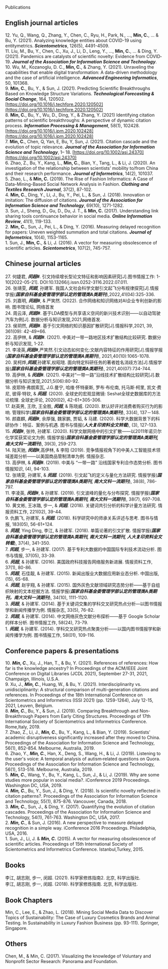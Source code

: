 Publications
## English journal articles
12\. Yu, Q., Wang, Q., Zhang, Y., Chen, C., Ryu, H., Park, N., ..., **Min, C.**, … & Bu, Y. (2021). Analyzing knowledge entities about COVID-19 using entitymetrics. ***Scientometrics***, 126(5), 4491-4509.  
11\. Liu, M., Bu, Y., Chen, C., Xu, J., Li, D., Leng, Y., ..., **Min, C.**, … & Ding, Y. (2021). Pandemics are catalysts of scientific novelty: Evidence from COVID‐19. ***Journal of the Association for Information Science and Technology***.  
10\. Wu, M., Kozanoglu, D. C., **Min, C.**, & Zhang, Y. (2021). Unraveling the capabilities that enable digital transformation: A data-driven methodology and the case of artificial intelligence. ***Advanced Engineering Informatics***, 50, 101368.  
9\. **Min, C.**, Bu, Y., & Sun, J. (2021). Predicting Scientific Breakthroughs Based on Knowledge Structure Variations. ***Technological Forecasting & Social Change***, 164, 120502. [https://doi.org/10.1016/j.techfore.2020.120502](https://doi.org/10.1016/j.techfore.2020.120502)  
8\. **Min, C.**, Bu, Y., Wu, D., Ding, Y., & Zhang, Y. (2021) Identifying citation patterns of scientific breakthroughs: A perspective of dynamic citation process. ***Information Processing & Management***, 58(1), 102428. [https://doi.org/10.1016/j.ipm.2020.102428](https://doi.org/10.1016/j.ipm.2020.102428)  
7\.  **Min, C.**, Chen, Q, Yan, E, Bu, Y, Sun, J. (2021). Citation cascade and the evolution of topic relevance. ***Journal of the Association for Information Science and Technology***, 1– 18. [https://doi.org/10.1002/asi.24370](https://doi.org/10.1002/asi.24370)  
6\. Zhao, Z., Bu, Y., Kang, L., **Min, C.**, Bian, Y., Tang, L., & Li, J. (2020). An investigation of the relationship between scientists’ mobility to/from China and their research performance. ***Journal of Informetrics***, 14(2), 101037.  
5\. Zhao, L., & **Min, C.** (2019). The Rise of Fashion Informatics: A Case of Data-Mining-Based Social Network Analysis in Fashion. ***Clothing and Textiles Research Journal***, 37(2), 87-102.  
4\. **Min, C.**, Ding, Y., Li, J., Bu, Y., Pei, L., & Sun, J. (2018). Innovation or imitation: The diffusion of citations. ***Journal of the Association for Information Science and Technology***, 69(10), 1271-1282.  
3\. Sun, J., Sheng, D., Gu, D., Du, J. T., & **Min, C.** (2017). Understanding link sharing tools continuance behavior in social media. ***Online Information Review***, 41(1), 119-133.  
2\. **Min, C.**, Sun, J., Pei, L., & Ding, Y. (2016). Measuring delayed recognition for papers: Uneven weighted summation and total citations. ***Journal of Informetrics***, 10(4), 1153-1165.  
1\. Sun, J., **Min, C.**, & Li, J. (2016). A vector for measuring obsolescence of scientific articles. ***Scientometrics***, 107(2), 745-757.

## Chinese journal articles
27\. 何婕君, ***闵超#***. 引文持续增长型论文特征和影响因素研究[J].图书情报工作: 1-10[2022-05-21]. DOI:10.13266/j.issn.0252-3116.2022.07.011.  
26\. 张靖雯, ***闵超***, 孙建军. 我国人文社会科学文献引文起飞分布规律探究[J].情报学报(***国家自科基金委管理学部认定的管理类A类期刊***),2022,41(04):325-336.  
25\.	刘嘉明, ***闵超#***, & 严笑然. (2022). 合作网络和知识网络对AI企业专利创新的影响. 图书馆论坛, 网络首发  
24\.	周云泽, ***闵超#***. 基于LDA模型与共享语义空间的新兴技术识别——以自动驾驶汽车为例[J]. 数据分析与知识发现,2021,网络首发.  
23\.	侯玥然, ***闵超#***. 基于引文网络的知识基因扩散研究[J].情报科学,2021, 39, 361(09): 42-49+66.  
22\.	高伊林, & ***闵超#***. (2021). 中美对一带一路地区技术扩散结构比较研究. 数据分析与知识发现, 1-22.  
21\.	李凌英,***闵超#***,严笑然.引文动态如何变化:文献内容特征的作用研究[J].情报学报(***国家自科基金委管理学部认定的管理类A类期刊***), 2021,40(10):1065-1078.  
20\.	吴柯烨,***闵超***,孙建军,权昭瑄. 面向特定科研任务的著者姓名消歧方法[J].情报学报(***国家自科基金委管理学部认定的管理类A类期刊***), 2021,40(07):734-744.  
19\. 高伊林, & ***闵超#***. (2021). 中美对“一带一路”沿线技术扩散结构比较研究[J].数据分析与知识发现,2021,5(06):80-92.   
18\. 皮耶特·弗朗索瓦, J.G.曼宁, 哈维·怀特豪斯, 罗布·布伦南, 托马斯·柯里, 凯文·费尼, 彼得·特钦, & ***闵超***. (2020). 全球史的宏观显微镜: Seshat全球史数据库的方法论梳理. 全球史评论, 2020(02), 42-61+305-306.  
17\. 赵英男, 王欣, 王全胜, ***闵超***, & 陈晓威. (2020). 默认好评对消费者购买行为的影响. 管理科学(***国家自科基金委管理学部认定的管理类A类期刊***), 33(4), 137－148.  
16\. 颜嘉麒, ***闵超#***, 余厚强, 魏家鹏, 贾韬, & 马建. (2020). 科学大数据背景下的科研协作：特征、案例与机遇. 图书与情报(***人大复印资料全文转载***), (3), 127-133.  
15\. ***闵超#***, 张帅, 孙建军. (2020). 科学文献网络中的引文扩散——以2011年诺贝尔化学奖获奖论文为例. 情报学报(***国家自科基金委管理学部认定的管理类A类期刊, 南大文科一流期刊***), 39(3), 259-273.  
14\. 陆天驰, ***闵超#***,高伊林, & 李阳 (2019). 竞争情报视角下的中美人工智能技术领域差距分析——以美国商品管制清单为例. 情报杂志.  
13\. 高伊林, & ***闵超#***. (2019). 中美与 “一带一路” 沿线国家专利合作态势分析. 图书情报知识, (4), 94-103.  
12\. 张靖雯, 孙建军, & ***闵超***. (2019). 引文起飞的定义与量化方法研究. 情报学报(***国家自科基金委管理学部认定的管理类A类期刊, 南大文科一流期刊***), 38(8), 786-797.  
11\. 李凌英, ***闵超#***, & 孙建军. (2019). 引文波峰的量化与分布探究. 情报学报(***国家自科基金委管理学部认定的管理类A类期刊, 南大文科一流期刊***), 38(7), 697-708.  
10\. 黄文彬, 王冰璐, 步一, & ***闵超***. (2018). 关键词共引分析的科学计量方法研究. 情报资料工作, 221(02), 39-44.  
9\. 仇鹏飞, 孙建军, & ***闵超***. (2018). 科学研究中的师承关系评述与思考. 图书与情报, 183(05), 56-61+124.  
8\. ***闵超***, Ying Ding, 李江, & 孙建军. (2018). 单篇论著的引文扩散. 情报学报(***国家自科基金委管理学部认定的管理类A类期刊, 南大文科一流期刊, 人大复印资料全文转载***), 37(4), 341-350.  
7\. ***闵超***, 步一, & 孙建军. (2017). 基于专利大数据的中国国际专利技术流动分析. 图书与情报, 37(05), 33-39.  
6\. ***闵超***, & 孙建军. (2016). 美国政府科技报告网络服务新进展. 情报资料工作, 37(1), 80-86.  
5\. ***闵超***, 石佳靓, & 孙建军. (2015). 新闻出版业大数据应用新业态分析. 中国出版, (15), 65-68.  
4\. ***闵超***, 赵宇翔, & 孙建军. (2015). 国外灰色文献领域研究态势分析——基于自组织映射的文本挖掘方法. 情报学报(***国家自科基金委管理学部认定的管理类A类期刊，南大文科一流期刊***), 34(10), 1111-1120.  
3\. ***闵超***, & 孙建军. (2014). 基于关键词交集的学科交叉研究热点分析—以图书情报学和新闻传播学为例. 情报杂志, 33(5), 76-82.  
2\. ***闵超***, & 孙建军. (2014). 中文网络灰色文献分布探析——基于 Google Scholar 的样本分析. 图书情报工作, 58(24), 73-79.  
1\. ***闵超***, & 孙建军. (2014). 学科交叉研究热点聚类分析——以国内图书情报学和新闻传播学为例. 图书情报工作, 58(01), 109-116.

## Conference papers & presentations
10\. ***Min, C.***, Xu, J., Han, T., & Bu, Y. (2021). References of references: How far is the knowledge ancestry? In Proceedings of the ACM/IEEE Joint Conference on Digital Libraries (JCDL 2021), September 27-31, 2021, Champaign, Illinois, U.S.A.  
9\. Xu, J., ***Min, C.***, Huang, W., & Bu, Y. (2021). Interdisciplinarity vs. unidisciplinarity: A structural comparison of multi-generation citations and references. In Proceedings of the 18th International Conference on Scientometrics and Informetrics (ISSI 2021) (pp. 1259-1264), July 12-15, 2021, Leuven, Belgium.  
8\. ***Min, C.***, Bu, Y., & Sun, J. (2019). Comparing Breakthrough and Non-Breakthrough Papers from Early Citing Structures. Proceedings of 17th International Society of Scientometrics and Informetrics Conference. Rome,Italy, 2019.  
7\. Zhao, Z., Li, J., ***Min, C.***, Bu, Y., Kang, L., & Bian, Y. (2019). Scientists' academic disruptiveness significantly increased after they moved to China. Proceedings of the Association for Information Science and Technology, 56(1), 852-854. Melbourne, Australia, 2019.  
6\. Zhao, Y., ***Min, C.***, Han, X., Deng, S., Wang, H., & Li, J. (2019). Listening to the user's voice: A temporal analysis of autism‐related questions on Quora. Proceedings of the Association for Information Science and Technology, 56(1), 513-516. Melbourne, Australia, 2019.  
5\. ***Min, C.***, Wang, Y., Bu, Y., Kang, L., Sun, J., & Li, J. (2019). Why are some studies more popular in social media?. iConference 2019 Proceedings.  Washington DC, USA, 2019.  
4\. ***Min, C.***, Bu, Y., Sun, J., & Ding, Y. (2018). Is scientific novelty reflected in citation patterns?. Proceedings of the Association for Information Science and Technology, 55(1), 875-876. Vancouver, Canada, 2018.  
3\. ***Min, C.***, Sun, J., & Ding, Y. (2017). Quantifying the evolution of citation cascades. Proceedings of the Association for Information Science and Technology, 54(1), 761-763.  Washington DC, USA, 2017.  
2\. ***Min, C.***, & Sun, J. (2016). A new perspective to measure delayed recognition in a simple way. iConference 2016 Proceedings. Philadelphia, USA, 2016.  
1\. Sun, J., Li, J. & ***Min, C.*** (2015). A vector for measuring obsolescence of scientific articles. Proceedings of 15th International Society of Scientometrics and Informetrics Conference. Istanbul,Turkey, 2015.  

## Books
李江, 胡志刚, 步一, 闵超. (2021). 科学家修炼指南2. 北京, 科学出版社.  
李江, 胡志刚, 步一, 闵超. (2018). 科学家修炼指南. 北京, 科学出版社.

## Book Chapters
Min, C., Lee, E., & Zhao, L. (2018). Mining Social Media Data to Discover Topics of Sustainability: The Case of Luxury Cosmetics Brands and Animal Testing. In Sustainability in Luxury Fashion Business (pp. 93-111). Springer, Singapore.

## Others
Chen, M., & Min, C. (2017). Visualizing the knowledge of Voluntary and Nonprofit Sector Research: Panorama and Foundation.

